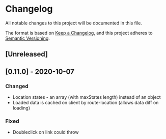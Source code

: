 # Changelog

All notable changes to this project will be documented in this file.

The format is based on [Keep a Changelog](https://keepachangelog.com/en/1.0.0/),
and this project adheres to [Semantic Versioning](https://semver.org/spec/v2.0.0.html).

## [Unreleased]

## [0.11.0] - 2020-10-07

### Changed

- Location states - an array (with maxStates length) instead of an object
- Loaded data is cached on client by route-location (allows data diff on loading)

### Fixed

- Doubleclick on link could throw
